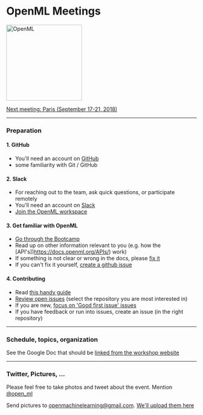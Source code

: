 # OpenML Meetings
<img src="https://cdn-images-1.medium.com/max/2000/0*hDC2EUK1gDIsW1QK." alt="OpenML" width="200"/>

[Next meeting: Paris (September 17-21, 2018)](https://openml.github.io/meet/)

---

### Preparation

#### 1.  GitHub
- You'll need an account on [GitHub](https://github.com/)
- some familiarity with Git / GitHub 

#### 2. Slack
- For reaching out to the team, ask quick questions, or participate remotely
- You'll need an account on [Slack](https://slack.com/)
- [Join the OpenML workspace](https://join.slack.com/t/openml/shared_invite/enQtNDIyNDcwMjIzNjMzLTFjODA0OTllM2EyOGRjOGE4ZmE3N2M1MTk3M2JiMDA0NzBmZWQ0N2MyMWZmYzZhMWRjZWIxMjkxMjQ4OTkwMDQ)

#### 3. Get familiar with OpenML
- [Go through the Bootcamp](https://docs.openml.org/)
- Read up on other information relevant to you (e.g. how the [API's])https://docs.openml.org/APIs/) work)
- If something is not clear or wrong in the docs, please [fix it](https://docs.openml.org/OpenML-Docs/)
- If you can't fix it yourself, [create a github issue](https://github.com/openml/OpenML/issues)

#### 4. Contributing
- Read [this handy guide](https://docs.openml.org/Contributing/)
- [Review open issues](https://github.com/openml) (select the repository you are most interested in)
- If you are new, [focus on 'Good first issue' issues](https://github.com/issues?q=is%3Aopen+is%3Aissue+user%3Aopenml++label%3A%22Good+first+issue%22+)
- If you have feedback or run into issues, create an issue (in the right repository)


---

### Schedule, topics, organization

See the Google Doc that should be [linked from the workshop website](https://openml.github.io/meet/)

---

### Twitter, Pictures, ...

Please feel free to take photos and tweet about the event. Mention [@open_ml](https://twitter.com/open_ml)  

Send pictures to openmachinelearning@gmail.com. [We'll upload them here](https://www.flickr.com/photos/159879889@N02)
